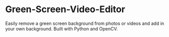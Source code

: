 # Green-Screen-Video-Editor
Easily remove a green screen background from photos or videos and add in your own background. Built with Python and OpenCV.
